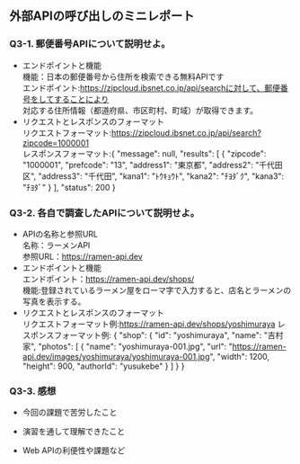 ## 外部APIの呼び出しのミニレポート
### Q3-1. 郵便番号APIについて説明せよ。
* エンドポイントと機能  
機能：日本の郵便番号から住所を検索できる無料APIです  
エンドポイント:https://zipcloud.ibsnet.co.jp/api/searchに対して、郵便番号をしてすることにより  
対応する住所情報（都道府県、市区町村、町域）が取得できます。  
* リクエストとレスポンスのフォーマット  
リクエストフォーマット:https://zipcloud.ibsnet.co.jp/api/search?zipcode=1000001  
レスポンスフォーマット:{
  "message": null,
  "results": [
    {
      "zipcode": "1000001",
      "prefcode": "13",
      "address1": "東京都",
      "address2": "千代田区",
      "address3": "千代田",
      "kana1": "ﾄｳｷｮｳﾄ",
      "kana2": "ﾁﾖﾀﾞｸ",
      "kana3": "ﾁﾖﾀﾞ"
    }
  ],
  "status": 200
}
### Q3-2. 各自で調査したAPIについて説明せよ。
* APIの名称と参照URL  
名称：ラーメンAPI  
参照URL：https://ramen-api.dev  
* エンドポイントと機能  
エンドポイント：https://ramen-api.dev/shops/  
機能:登録されているラーメン屋をローマ字で入力すると、店名とラーメンの写真を表示する。
* リクエストとレスポンスのフォーマット  
リクエストフォーマット例:https://ramen-api.dev/shops/yoshimuraya
レスポンスフォーマット例:
{
  "shop": {
    "id": "yoshimuraya",
    "name": "吉村家",
    "photos": [
      {
        "name": "yoshimuraya-001.jpg",
        "url": "https://ramen-api.dev/images/yoshimuraya/yoshimuraya-001.jpg",
        "width": 1200,
        "height": 900,
        "authorId": "yusukebe"
      }
    ]
  }
}

### Q3-3. 感想
* 今回の課題で苦労したこと

* 演習を通して理解できたこと
* Web APIの利便性や課題など
